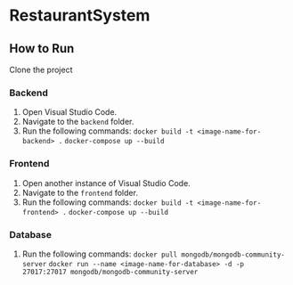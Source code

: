 # RestaurantSystem

## How to Run

Clone the project

### Backend

1. Open Visual Studio Code.
2. Navigate to the `backend` folder.
3. Run the following commands:
   `docker build -t <image-name-for-backend> .`
   `docker-compose up --build`

### Frontend

1. Open another instance of Visual Studio Code.
2. Navigate to the `frontend` folder.
3. Run the following commands:
   `docker build -t <image-name-for-frontend> .`
   `docker-compose up --build`

### Database

1. Run the following commands:
   `docker pull mongodb/mongodb-community-server`
   `docker run --name <image-name-for-database> -d -p 27017:27017 mongodb/mongodb-community-server`
